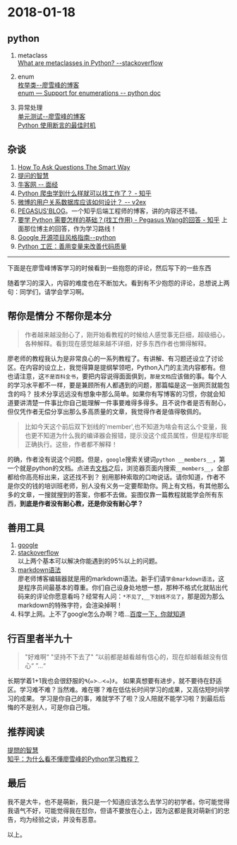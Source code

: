 # 2018-01-18
## python
1. metaclass  
    [What are metaclasses in Python?
    --stackoverflow](https://stackoverflow.com/a/6581949/5952246)
2.  enum  
    [枚举类--廖雪峰的博客](https://www.liaoxuefeng.com/wiki/0014316089557264a6b348958f449949df42a6d3a2e542c000/00143191235886950998592cd3e426e91687cdae696e64b000#0)  
    [enum — Support for enumerations -- python doc](https://docs.python.org/3/library/enum.html#allowed-members-and-attributes-of-enumerations)

3. 异常处理  
    [单元测试--廖雪峰的博客](https://www.liaoxuefeng.com/wiki/0014316089557264a6b348958f449949df42a6d3a2e542c000/00143191629979802b566644aa84656b50cd484ec4a7838000#0)  
    [Python 使用断言的最佳时机](http://www.oschina.net/translate/when-to-use-assert)

## 杂谈
1. [How To Ask Questions The Smart Way](http://www.catb.org/~esr/faqs/smart-questions.html)
2. [提问的智慧](https://github.com/ryanhanwu/How-To-Ask-Questions-The-Smart-Way/blob/master/README-zh_CN.md)  
3. [牛客网 -- 面经](https://www.nowcoder.com/discuss?type=2)  
4. [Python 爬虫学到什么样就可以找工作了？ - 知乎](https://www.zhihu.com/question/61103114)
5. [微博的用户关系数据库应该如何设计？ -- v2ex](https://www.v2ex.com/t/423956#reply20)  
6. [PEGASUS'BLOG](http://ningning.today/)。一个知乎后端工程师的博客，讲的内容还不错。
7. [要学 Python 需要怎样的基础？(找工作用) - Pegasus Wang的回答 - 知乎](https://www.zhihu.com/question/36805695/answer/132529576)  上面那位博主的回答，作为学习路线！
8. [Google 开源项目风格指南--python](http://zh-google-styleguide.readthedocs.io/en/latest/google-python-styleguide/contents/)
9. [Python 工匠：善用变量来改善代码质量](http://www.zlovezl.cn/articles/python-using-variables-well/)  

---
下面是在廖雪峰博客学习的时候看到一些抱怨的评论，然后写下的一些东西

随着学习的深入，内容的难度也在不断加大。看到有不少抱怨的评论，总想说上两句：同学们，请学会学习啊。

## 帮你是情分 不帮你是本分
>作者越来越没耐心了，刚开始看教程的时候给人感觉事无巨细，超级细心，各种解释。看到现在感觉越来越不详细，好多东西作者也懒得解释。

廖老师的教程我认为是非常良心的一系列教程了。有讲解、有习题还设立了讨论区。在内容的设立上，我觉得算是提纲挈领吧，Python入门的主流内容都有。但也请注意，这`不是百科全书`，要把内容说得面面俱到，`那是文档`应该做的事。每个人的学习水平都不一样，要是兼顾所有人都遇到的问题，那篇幅是这一张网页就能包含的吗？
技术分享远远没有想象中那么简单。如果你有写博客的习惯，你就会知道要讲清楚一件事比你自己能理解一件事要难得多得多。且不说作者是否有耐心，但仅凭作者无偿分享出那么多高质量的文章，我觉得作者是值得敬佩的。
>比如今天这个前后双下划线的'member',也不知道为啥会有这么个变量，我也更不知道为什么我的编译器会报错，提示没这个成员属性，但是程序却能正确执行。这些，作者都不解释！

的确，作者没有说这个问题。但是，`google`搜索关键词`python __members__`，第一个就是python的文档。点进去[文档](https://docs.python.org/3/library/enum.html#iteration)之后，浏览器页面内搜索`__members__`，全部都给你高亮标出来，这还找不到？
别用那种索取的口吻说话。请你知道，作者不是你交的钱的培训班老师，别人没有义务一定要帮助你。网上有文档，有其他那么多的文章，一搜就搜到的答案，你都不去做。妄图仅靠一篇教程就能学会所有东西，**到底是作者没有耐心教，还是你没有耐心学？**

## 善用工具
1. [google](https://www.google.com.hk/?gws_rd=ssl)
2. [stackoverflow](https://stackoverflow.com/)  
以上两个基本可以解决你能遇到的95%以上的问题。
3. [markdown语法](https://www.appinn.com/markdown/)  
廖老师博客编辑器就是用的markdown语法。新手们请`学会markdown语法`，这是程序员间最基本的尊重。你们自己设身处地想一想，那种不格式化就贴出代码来的评论你愿意看吗？经常有人问：`*不见了`,`__下划线不见了`，那是因为那么markdown的特殊字符，会渲染掉啊！
4. 科学上网。上不了google怎么办啊？唔...[百度一下，你就知道](https://www.baidu.com/)

## 行百里者半九十
> "好难啊“
> "坚持不下去了"
> ”以前都是越看越有信心的，现在却越看越没有信心“
> ”...“


长期学着1+1我也会很舒服的٩(๑>◡<๑)۶。
如果真想要有进步，就不要待在舒适区。学习难不难？当然难。难在哪？难在低估长时间学习的成果，又高估短时间学习的成果。
学习是你自己的事，难就学不了啦？没人陪就不能学习啦？到最后后悔的不是别人，可是你自己哦。

## 推荐阅读
[提問的智慧](https://github.com/ryanhanwu/How-To-Ask-Questions-The-Smart-Way)  
[知乎：为什么看不懂廖雪峰的Python学习教程？](https://www.zhihu.com/question/51536745)  

## 最后
我不是大牛，也不是萌新，我只是一个知道应该怎么去学习的初学者。你可能觉得我语气不好，可能觉得我在怼你，但请不要放在心上，因为这都是我对萌新们的忠告，均为经验之谈，并没有恶意。

以上。
